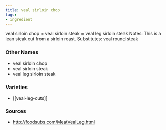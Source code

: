 ```yaml
---
title: veal sirloin chop
tags:
- ingredient
---
```

veal sirloin chop = veal sirloin steak = veal leg sirloin steak Notes: This is a lean steak cut from a sirloin roast. Substitutes: veal round steak

### Other Names

* veal sirloin chop
* veal sirloin steak
* veal leg sirloin steak

### Varieties

* [[veal-leg-cuts]]

### Sources
* http://foodsubs.com/MeatVealLeg.html
